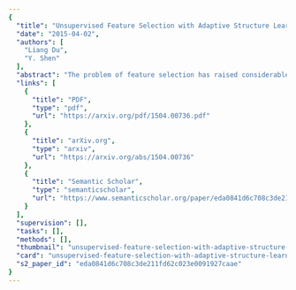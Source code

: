 ```yaml
---
{
  "title": "Unsupervised Feature Selection with Adaptive Structure Learning",
  "date": "2015-04-02",
  "authors": [
    "Liang Du",
    "Y. Shen"
  ],
  "abstract": "The problem of feature selection has raised considerable interests in the past decade. Traditional unsupervised methods select the features which can faithfully preserve the intrinsic structures of data, where the intrinsic structures are estimated using all the input features of data. However, the estimated intrinsic structures are unreliable/inaccurate when the redundant and noisy features are not removed. Therefore, we face a dilemma here: one need the true structures of data to identify the informative features, and one need the informative features to accurately estimate the true structures of data. To address this, we propose a unified learning framework which performs structure learning and feature selection simultaneously. The structures are adaptively learned from the results of feature selection, and the informative features are reselected to preserve the refined structures of data. By leveraging the interactions between these two essential tasks, we are able to capture accurate structures and select more informative features. Experimental results on many benchmark data sets demonstrate that the proposed method outperforms many state of the art unsupervised feature selection methods.",
  "links": [
    {
      "title": "PDF",
      "type": "pdf",
      "url": "https://arxiv.org/pdf/1504.00736.pdf"
    },
    {
      "title": "arXiv.org",
      "type": "arxiv",
      "url": "https://arxiv.org/abs/1504.00736"
    },
    {
      "title": "Semantic Scholar",
      "type": "semanticscholar",
      "url": "https://www.semanticscholar.org/paper/eda0841d6c708c3de211fd62c023e0091927caae"
    }
  ],
  "supervision": [],
  "tasks": [],
  "methods": [],
  "thumbnail": "unsupervised-feature-selection-with-adaptive-structure-learning-thumb.jpg",
  "card": "unsupervised-feature-selection-with-adaptive-structure-learning-card.jpg",
  "s2_paper_id": "eda0841d6c708c3de211fd62c023e0091927caae"
}
---
```


